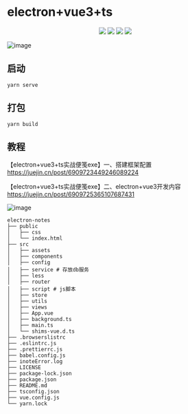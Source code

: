 # electron+vue3+ts
<center>
<img src="https://img.shields.io/badge/vue-3.1.4-green"/>
<img src="https://img.shields.io/badge/electron-%5E13.1.6-brightgreen"/>
<img src="https://img.shields.io/badge/typescript-~3.9.3-yellowgreen"/>
<img src="https://img.shields.io/badge/sqlite3-%5E5.0.2-orange"/>
</center>

![image](https://user-images.githubusercontent.com/33891067/126118414-f05d979b-1486-4806-870a-664e5eb9ad8c.png)

## 启动
```
yarn serve
```

## 打包
```
yarn build
```

## 教程
【electron+vue3+ts实战便笺exe】一、搭建框架配置
https://juejin.cn/post/6909723449246089224

【electron+vue3+ts实战便笺exe】二、electron+vue3开发内容
https://juejin.cn/post/6909725365107687431


![image](https://user-images.githubusercontent.com/33891067/126118222-c8c39a33-d5a7-4b72-9f4c-b633a1eb2201.png)

```
electron-notes
├── public
│   ├── css
│   └── index.html
├── src
│   ├── assets
│   ├── components
│   ├── config
│   ├── service # 存放db服务
│   ├── less
│   ├── router
│   ├── script # js脚本
│   ├── store
│   ├── utils
│   ├── views
│   ├── App.vue
│   ├── background.ts
│   ├── main.ts
│   └── shims-vue.d.ts
├── .browserslistrc
├── .eslintrc.js
├── .prettierrc.js
├── babel.config.js
├── inoteError.log
├── LICENSE
├── package-lock.json
├── package.json
├── README.md
├── tsconfig.json
├── vue.config.js
└── yarn.lock
```
